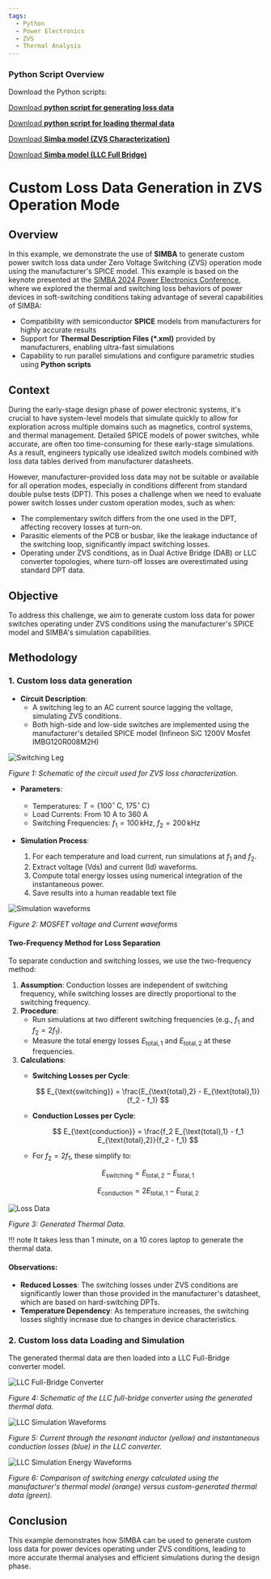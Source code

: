 ```yaml
---
tags:
  - Python
  - Power Electronics
  - ZVS
  - Thermal Analysis
---
```


### Python Script Overview

Download the Python scripts:

[Download **python script for generating loss data**](1_custom_thermal_data_generation.py)

[Download **python script for loading thermal data**](2_custom_thermal_data_load.py)

[Download **Simba model (ZVS Characterization)**](zvs_characterization_infineonIMBG120R008M2H.jsimba)

[Download **Simba model (LLC Full Bridge)**](LLC_full_bridge.jsimba)

# Custom Loss Data Generation in ZVS Operation Mode

## Overview

In this example, we demonstrate the use of **SIMBA** to generate custom power switch loss data under Zero Voltage Switching (ZVS) operation mode using the manufacturer's SPICE model. This example is based on the keynote presented at the [SIMBA 2024 Power Electronics Conference](https://simba.io/conference_2024), where we explored the thermal and switching loss behaviors of power devices in soft-switching conditions taking advantage of several capabilities of SIMBA: 

- Compatibility with semiconductor **SPICE** models from manufacturers for highly accurate results  
- Support for **Thermal Description Files (*.xml)** provided by manufacturers, enabling ultra-fast simulations  
- Capability to run parallel simulations and configure parametric studies using **Python scripts**

## Context

During the early-stage design phase of power electronic systems, it's crucial to have system-level models that simulate quickly to allow for exploration across multiple domains such as magnetics, control systems, and thermal management. Detailed SPICE models of power switches, while accurate, are often too time-consuming for these early-stage simulations. As a result, engineers typically use idealized switch models combined with loss data tables derived from manufacturer datasheets.

However, manufacturer-provided loss data may not be suitable or available for all operation modes, especially in conditions different from standard double pulse tests (DPT). This poses a challenge when we need to evaluate power switch losses under custom operation modes, such as when:

- The complementary switch differs from the one used in the DPT, affecting recovery losses at turn-on.
- Parasitic elements of the PCB or busbar, like the leakage inductance of the switching loop, significantly impact switching losses.
- Operating under ZVS conditions, as in Dual Active Bridge (DAB) or LLC converter topologies, where turn-off losses are overestimated using standard DPT data.

## Objective

To address this challenge, we aim to generate custom loss data for power switches operating under ZVS conditions using the manufacturer's SPICE model and SIMBA's simulation capabilities.

## Methodology

### 1. Custom loss data generation

- **Circuit Description**:
  - A switching leg to an AC current source lagging the voltage, simulating ZVS conditions.
  - Both high-side and low-side switches are implemented using the manufacturer's detailed SPICE model (Infineon SiC 1200V Mosfet IMBG120R008M2H)

![Switching Leg](fig/1_loss_data_schematic.png)

*Figure 1: Schematic of the circuit used for ZVS loss characterization.*

- **Parameters**:
  - Temperatures: $T = \{100^\circ\,\mathrm{C},\ 175^\circ\,\mathrm{C}\}$
  - Load Currents: From 10 A to 360 A
  - Switching Frequencies: $f_1 = 100\,\mathrm{kHz},\ f_2 = 200\,\mathrm{kHz}$

- **Simulation Process**:
  1. For each temperature and load current, run simulations at $f_1$ and $f_2$.
  2. Extract voltage (Vds) and current (Id) waveforms.
  3. Compute total energy losses using numerical integration of the instantaneous power.
  4. Save results into a human readable text file

![Simulation waveforms](fig/2_waveform.png)

*Figure 2: MOSFET voltage and Current waveforms*

#### Two-Frequency Method for Loss Separation

To separate conduction and switching losses, we use the two-frequency method:

1. **Assumption**: Conduction losses are independent of switching frequency, while switching losses are directly proportional to the switching frequency.
2. **Procedure**:
   - Run simulations at two different switching frequencies (e.g., $f_1$ and $f_2 = 2f_1$).
   - Measure the total energy losses $E_{\text{total},1}$ and $E_{\text{total},2}$ at these frequencies.
3. **Calculations**:
   - **Switching Losses per Cycle**:

     $$
     E_{\text{switching}} = \frac{E_{\text{total},2} - E_{\text{total},1}}{f_2 - f_1}
     $$

   - **Conduction Losses per Cycle**:

     $$
     E_{\text{conduction}} = \frac{f_2 E_{\text{total},1} - f_1 E_{\text{total},2}}{f_2 - f_1}
     $$

   - For $f_2 = 2f_1$, these simplify to:

     $$
     E_{\text{switching}} = E_{\text{total},2} - E_{\text{total},1}
     $$

     $$
     E_{\text{conduction}} = 2E_{\text{total},1} - E_{\text{total},2}
     $$

![Loss Data](fig/3_loss_data.png)

*Figure 3: Generated Thermal Data.*


!!! note
    It takes less than 1 minute, on a 10 cores laptop to generate the thermal data.

#### Observations:

- **Reduced Losses**: The switching losses under ZVS conditions are significantly lower than those provided in the manufacturer's datasheet, which are based on hard-switching DPTs.
- **Temperature Dependency**: As temperature increases, the switching losses slightly increase due to changes in device characteristics.

### 2. Custom loss data Loading and Simulation

The generated thermal data are then loaded into a LLC Full-Bridge converter model. 

![LLC Full-Bridge Converter](fig/4_llc_fullbridge.png)

*Figure 4: Schematic of the LLC full-bridge converter using the generated thermal data.*

![LLC Simulation Waveforms](fig/5_llc_waveforms.png)

*Figure 5: Current through the resonant inductor (yellow) and instantaneous conduction losses (blue) in the LLC converter.*

![LLC Simulation Energy Waveforms](fig/6_llc_energy.png)

*Figure 6: Comparison of switching energy calculated using the manufacturer's thermal model (orange) versus custom-generated thermal data (green).*

## Conclusion

This example demonstrates how SIMBA can be used to generate custom loss data for power devices operating under ZVS conditions, leading to more accurate thermal analyses and efficient simulations during the design phase.
